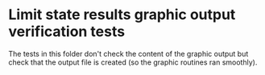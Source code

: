 # Limit state results graphic output verification tests

The tests in this folder don't check the content of the graphic output but check that the output file is created (so the graphic routines ran smoothly).
